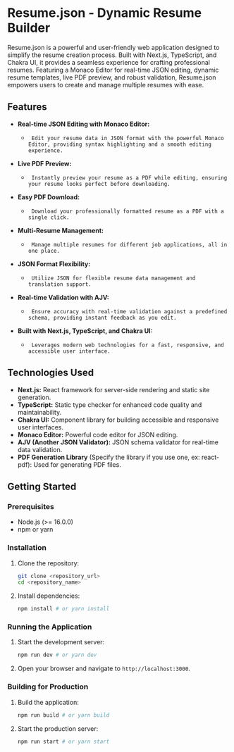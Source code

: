 # Resume.json - Dynamic Resume Builder

Resume.json is a powerful and user-friendly web application designed to simplify the resume creation process. Built with Next.js, TypeScript, and Chakra UI, it provides a seamless experience for crafting professional resumes. Featuring a Monaco Editor for real-time JSON editing, dynamic resume templates, live PDF preview, and robust validation, Resume.json empowers users to create and manage multiple resumes with ease.

## Features

-   **Real-time JSON Editing with Monaco Editor:**
    -      Edit your resume data in JSON format with the powerful Monaco Editor, providing syntax highlighting and a smooth editing experience.
-   **Live PDF Preview:**
    -      Instantly preview your resume as a PDF while editing, ensuring your resume looks perfect before downloading.
-   **Easy PDF Download:**
    -      Download your professionally formatted resume as a PDF with a single click.
-   **Multi-Resume Management:**
    -      Manage multiple resumes for different job applications, all in one place.
-   **JSON Format Flexibility:**
    -      Utilize JSON for flexible resume data management and translation support.
-   **Real-time Validation with AJV:**
    -      Ensure accuracy with real-time validation against a predefined schema, providing instant feedback as you edit.
-   **Built with Next.js, TypeScript, and Chakra UI:**
    -      Leverages modern web technologies for a fast, responsive, and accessible user interface.

## Technologies Used

-   **Next.js:** React framework for server-side rendering and static site generation.
-   **TypeScript:** Static type checker for enhanced code quality and maintainability.
-   **Chakra UI:** Component library for building accessible and responsive user interfaces.
-   **Monaco Editor:** Powerful code editor for JSON editing.
-   **AJV (Another JSON Validator):** JSON schema validator for real-time data validation.
-   **PDF Generation Library** (Specify the library if you use one, ex: react-pdf): Used for generating PDF files.

## Getting Started

### Prerequisites

-   Node.js (>= 16.0.0)
-   npm or yarn

### Installation

1.  Clone the repository:

    ```bash
    git clone <repository_url>
    cd <repository_name>
    ```

2.  Install dependencies:

    ```bash
    npm install # or yarn install
    ```

### Running the Application

1.  Start the development server:

    ```bash
    npm run dev # or yarn dev
    ```

2.  Open your browser and navigate to `http://localhost:3000`.

### Building for Production

1.  Build the application:

    ```bash
    npm run build # or yarn build
    ```

2.  Start the production server:

    ```bash
    npm run start # or yarn start
    ```
